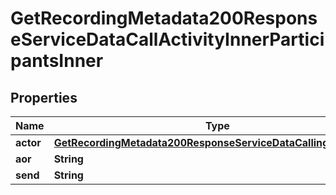 

# GetRecordingMetadata200ResponseServiceDataCallActivityInnerParticipantsInner


## Properties

| Name | Type | Description | Notes |
|------------ | ------------- | ------------- | -------------|
|**actor** | [**GetRecordingMetadata200ResponseServiceDataCallingPartyActor**](GetRecordingMetadata200ResponseServiceDataCallingPartyActor.md) |  |  |
|**aor** | **String** |  |  |
|**send** | **String** |  |  |




